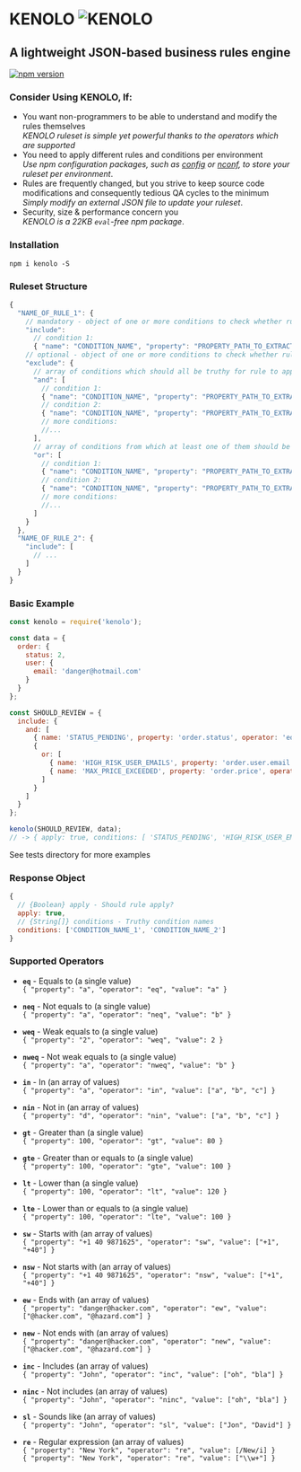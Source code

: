 # KENOLO ![KENOLO](https://cdn3.iconfinder.com/data/icons/google-material-design-icons/48/ic_thumbs_up_down_48px-24.png)

## A lightweight JSON-based business rules engine
[![npm version](https://badge.fury.io/js/kenolo.svg)](https://badge.fury.io/js/kenolo)

### Consider Using KENOLO, If:
- You want non-programmers to be able to understand and modify the rules themselves  
_KENOLO ruleset is simple yet powerful thanks to the operators which are supported_
- You need to apply different rules and conditions per environment  
_Use npm configuration packages, such as [config](https://www.npmjs.com/package/config) or [nconf](https://www.npmjs.com/package/nconf), to store your ruleset per environment_.
- Rules are frequently changed, but you strive to keep source code modifications and consequently tedious QA cycles to the minimum  
_Simply modify an external JSON file to update your ruleset_.
- Security, size & performance concern you  
_KENOLO is a 22KB `eval`-free npm package_.

### Installation
`npm i kenolo -S`

### Ruleset Structure
```javascript
{
  "NAME_OF_RULE_1": {
    // mandatory - object of one or more conditions to check whether rule should apply:
    "include":
      // condition 1:
      { "name": "CONDITION_NAME", "property": "PROPERTY_PATH_TO_EXTRACT_DATA_FROM", "operator": "eq", "value": "VALUE_TO_COMPARE_WITH" },
    // optional - object of one or more conditions to check whether rule should NOT apply:
    "exclude": {
      // array of conditions which should all be truthy for rule to apply:
      "and": [
        // condition 1:
        { "name": "CONDITION_NAME", "property": "PROPERTY_PATH_TO_EXTRACT_DATA_FROM", "operator": "gt", "value": "VALUE_TO_COMPARE_WITH" },
        // condition 2:
        { "name": "CONDITION_NAME", "property": "PROPERTY_PATH_TO_EXTRACT_DATA_FROM", "operator": "neq", "value": "VALUE_TO_COMPARE_WITH" },
        // more conditions:
        //...
      ],
      // array of conditions from which at least one of them should be truthy for rule to apply:
      "or": [
        // condition 1:
        { "name": "CONDITION_NAME", "property": "PROPERTY_PATH_TO_EXTRACT_DATA_FROM", "operator": "eq", "value": "VALUE_TO_COMPARE_WITH" },
        // condition 2:
        { "name": "CONDITION_NAME", "property": "PROPERTY_PATH_TO_EXTRACT_DATA_FROM", "operator": "eq", "value": "VALUE_TO_COMPARE_WITH" },
        // more conditions:
        //...
      ]
    }
  },
  "NAME_OF_RULE_2": {
    "include": [
      // ...
    ]
  }
}
```

### Basic Example
```javascript
const kenolo = require('kenolo');

const data = {
  order: {
    status: 2,
    user: {
      email: 'danger@hotmail.com'
    }
  }
};

const SHOULD_REVIEW = {
  include: {
    and: [
      { name: 'STATUS_PENDING', property: 'order.status', operator: 'eq', value: 2 },
      {
        or: [
          { name: 'HIGH_RISK_USER_EMAILS', property: 'order.user.email', operator: 'in', value: ['danger@hotmail.com', 'omg@hacked.com'] },
          { name: 'MAX_PRICE_EXCEEDED', property: 'order.price', operator: 'gt', value: 500 }
        ]
      }
    ]
  }
};

kenolo(SHOULD_REVIEW, data);
// -> { apply: true, conditions: [ 'STATUS_PENDING', 'HIGH_RISK_USER_EMAILS' ] }
```

See tests directory for more examples

### Response Object
```javascript
{
  // {Boolean} apply - Should rule apply?
  apply: true,
  // {String[]} conditions - Truthy condition names
  conditions: ['CONDITION_NAME_1', 'CONDITION_NAME_2']
}
```

### Supported Operators
- **`eq`** - Equals to (a single value)  
`{ "property": "a", "operator": "eq", "value": "a" }`  

- **`neq`** - Not equals to (a single value)  
`{ "property": "a", "operator": "neq", "value": "b" }`  

- **`weq`** - Weak equals to (a single value)  
`{ "property": "2", "operator": "weq", "value": 2 }`  

- **`nweq`** - Not weak equals to (a single value)  
`{ "property": "a", "operator": "nweq", "value": "b" }`  

- **`in`** - In (an array of values)  
`{ "property": "a", "operator": "in", "value": ["a", "b", "c"] }`  

- **`nin`** - Not in (an array of values)  
`{ "property": "d", "operator": "nin", "value": ["a", "b", "c"] }`  

- **`gt`** - Greater than (a single value)  
`{ "property": 100, "operator": "gt", "value": 80 }`  

- **`gte`** - Greater than or equals to (a single value)  
`{ "property": 100, "operator": "gte", "value": 100 }`  

- **`lt`** - Lower than (a single value)  
`{ "property": 100, "operator": "lt", "value": 120 }`  

- **`lte`** - Lower than or equals to (a single value)  
`{ "property": 100, "operator": "lte", "value": 100 }`  

- **`sw`** - Starts with (an array of values)  
`{ "property": "+1 40 9871625", "operator": "sw", "value": ["+1", "+40"] }`  

- **`nsw`** - Not starts with (an array of values)  
`{ "property": "+1 40 9871625", "operator": "nsw", "value": ["+1", "+40"] }`  

- **`ew`** - Ends with (an array of values)  
`{ "property": "danger@hacker.com", "operator": "ew", "value": ["@hacker.com", "@hazard.com"] }`  

- **`new`** - Not ends with (an array of values)  
`{ "property": "danger@hacker.com", "operator": "new", "value": ["@hacker.com", "@hazard.com"] }`  

- **`inc`** - Includes (an array of values)  
`{ "property": "John", "operator": "inc", "value": ["oh", "bla"] }`  

- **`ninc`** - Not includes (an array of values)  
`{ "property": "John", "operator": "ninc", "value": ["oh", "bla"] }`  

- **`sl`** - Sounds like (an array of values)  
`{ "property": "John", "operator": "sl", "value": ["Jon", "David"] }`  

- **`re`** - Regular expression (an array of values)  
`{ "property": "New York", "operator": "re", "value": [/New/i] }`  
`{ "property": "New York", "operator": "re", "value": ["\\w+"] }`  
